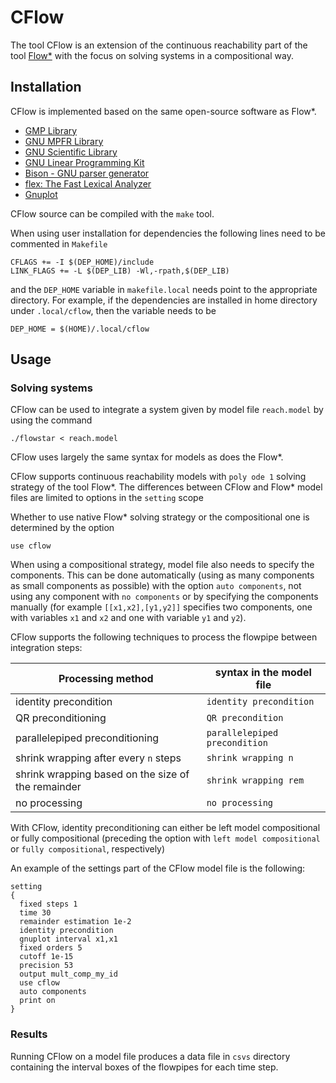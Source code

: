 # CFlow

The tool CFlow is an extension of the continuous reachability part of the tool [Flow*](https://flowstar.org/) with the focus on solving systems in a compositional way.

## Installation
CFlow is implemented based on the same open-source software as Flow*.

* [GMP Library](http://gmplib.org/)
* [GNU MPFR Library](http://www.mpfr.org/)
* [GNU Scientific Library](http://www.gnu.org/software/gsl/)
* [GNU Linear Programming Kit](http://www.gnu.org/software/glpk/)
* [Bison - GNU parser generator](http://www.gnu.org/software/bison/)
* [flex: The Fast Lexical Analyzer](http://flex.sourceforge.net/)
* [Gnuplot](http://www.gnuplot.info/)

CFlow source can be compiled with the `make` tool.

When using user installation for dependencies the following lines need to be commented in `Makefile`
```
CFLAGS += -I $(DEP_HOME)/include
LINK_FLAGS += -L $(DEP_LIB) -Wl,-rpath,$(DEP_LIB)
```
and the `DEP_HOME` variable in `makefile.local` needs point to the appropriate directory. For example, if the dependencies are installed in home directory under `.local/cflow`, then the variable needs to be
```
DEP_HOME = $(HOME)/.local/cflow
```

## Usage

### Solving systems
CFlow can be used to integrate a system given by model file `reach.model` by using the command
```
./flowstar < reach.model
```

CFlow uses largely the same syntax for models as does the Flow*.

CFlow supports continuous reachability models with `poly ode 1` solving strategy of the tool Flow*. 
The differences between CFlow and Flow* model files are limited to options in the `setting` scope

Whether to use native Flow* solving strategy or the compositional one is determined by the option
```
use cflow
```

When using a compositional strategy, model file also needs to specify the components. This can be 
done automatically (using as many components as small components as possible) with the option 
`auto components`, not using any component with `no components` or by specifying the components manually 
(for example `[[x1,x2],[y1,y2]]` specifies two components, one with variables `x1` and `x2` and 
one with variable `y1` and `y2`).

CFlow supports the following techniques to process the flowpipe between integration steps:

Processing method | syntax in the model file
---|---
|identity precondition | `identity precondition`
QR preconditioning | `QR precondition`
parallelepiped preconditioning | `parallelepiped precondition`
shrink wrapping after every `n` steps | `shrink wrapping n`
shrink wrapping based on the size of the remainder | `shrink wrapping rem`
no processing | `no processing`

With CFlow, identity preconditioning can either be left model compositional or fully compositional (preceding the option with `left model compositional` or `fully compositional`, respectively)

An example of the settings part of the CFlow model file is the following:
```
setting
{
  fixed steps 1
  time 30
  remainder estimation 1e-2
  identity precondition
  gnuplot interval x1,x1
  fixed orders 5
  cutoff 1e-15
  precision 53
  output mult_comp_my_id
  use cflow
  auto components
  print on
}
```

### Results

Running CFlow on a model file produces a data file in `csvs` directory containing the interval boxes of the flowpipes for each time step.
